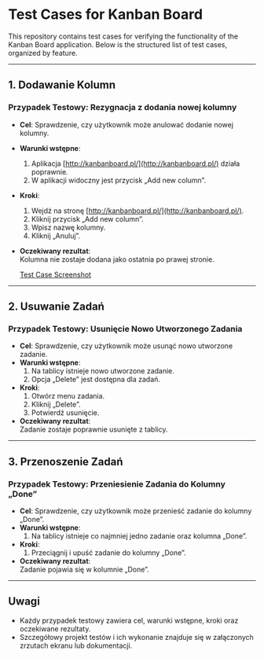 # Test Cases for Kanban Board

This repository contains test cases for verifying the functionality of the Kanban Board application. Below is the structured list of test cases, organized by feature.

---

## 1. Dodawanie Kolumn

### Przypadek Testowy: Rezygnacja z dodania nowej kolumny
- **Cel**: Sprawdzenie, czy użytkownik może anulować dodanie nowej kolumny.
- **Warunki wstępne**:  
  1. Aplikacja [http://kanbanboard.pl/](http://kanbanboard.pl/) działa poprawnie.  
  2. W aplikacji widoczny jest przycisk „Add new column”.
- **Kroki**:
  1. Wejdź na stronę [http://kanbanboard.pl/](http://kanbanboard.pl/).
  2. Kliknij przycisk „Add new column”.
  3. Wpisz nazwę kolumny.
  4. Kliknij „Anuluj”.
- **Oczekiwany rezultat**:  
  Kolumna nie zostaje dodana jako ostatnia po prawej stronie.
  
  [Test Case Screenshot](https://github.com/ewewis/Test-Cases-for-the-KanbanBoard-Application/blob/main/Rezygnacja_z_dodania_nowej_kolumny.png)


---

## 2. Usuwanie Zadań

### Przypadek Testowy: Usunięcie Nowo Utworzonego Zadania
- **Cel**: Sprawdzenie, czy użytkownik może usunąć nowo utworzone zadanie.
- **Warunki wstępne**:  
  1. Na tablicy istnieje nowo utworzone zadanie.  
  2. Opcja „Delete” jest dostępna dla zadań.
- **Kroki**:
  1. Otwórz menu zadania.
  2. Kliknij „Delete”.
  3. Potwierdź usunięcie.
- **Oczekiwany rezultat**:  
  Zadanie zostaje poprawnie usunięte z tablicy.

---

## 3. Przenoszenie Zadań

### Przypadek Testowy: Przeniesienie Zadania do Kolumny „Done”
- **Cel**: Sprawdzenie, czy użytkownik może przenieść zadanie do kolumny „Done”.
- **Warunki wstępne**:  
  1. Na tablicy istnieje co najmniej jedno zadanie oraz kolumna „Done”.
- **Kroki**:
  1. Przeciągnij i upuść zadanie do kolumny „Done”.
- **Oczekiwany rezultat**:  
  Zadanie pojawia się w kolumnie „Done”.

---

## Uwagi
- Każdy przypadek testowy zawiera cel, warunki wstępne, kroki oraz oczekiwane rezultaty.
- Szczegółowy projekt testów i ich wykonanie znajduje się w załączonych zrzutach ekranu lub dokumentacji.

